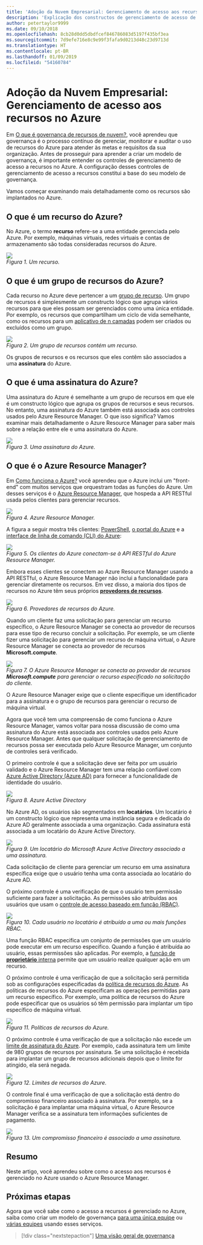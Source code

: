 ```yaml
---
title: 'Adoção da Nuvem Empresarial: Gerenciamento de acesso aos recursos no Azure'
description: 'Explicação dos constructos de gerenciamento de acesso de recursos no Azure: Azure Resource Manager, assinaturas, grupos de recursos e recursos'
author: petertaylor9999
ms.date: 09/10/2018
ms.openlocfilehash: 8cb28d0dd5dbdfcef846786083d5197f435bf3ea
ms.sourcegitcommit: 7d9efe716e8c9e99f3fafa9d0213d48c23d9713d
ms.translationtype: HT
ms.contentlocale: pt-BR
ms.lasthandoff: 01/09/2019
ms.locfileid: "54160784"
---
```

# <a name="enterprise-cloud-adoption-resource-access-management-in-azure"></a>Adoção da Nuvem Empresarial: Gerenciamento de acesso aos recursos no Azure

Em [O que é governança de recursos de nuvem?](what-is-governance.md), você aprendeu que governança é o processo contínuo de gerenciar, monitorar e auditar o uso de recursos do Azure para atender às metas e requisitos da sua organização. Antes de prosseguir para aprender a criar um modelo de governança, é importante entender os controles de gerenciamento de acesso a recursos no Azure. A configuração desses controles de gerenciamento de acesso a recursos constitui a base do seu modelo de governança.

Vamos começar examinando mais detalhadamente como os recursos são implantados no Azure. 

## <a name="what-is-an-azure-resource"></a>O que é um recurso do Azure?

No Azure, o termo **recurso** refere-se a uma entidade gerenciada pelo Azure. Por exemplo, máquinas virtuais, redes virtuais e contas de armazenamento são todas consideradas recursos do Azure.

![](../_images/governance-1-9.png)   
*Figura 1. Um recurso.*

## <a name="what-is-an-azure-resource-group"></a>O que é um grupo de recursos do Azure?

Cada recurso no Azure deve pertencer a um [grupo de recurso](/azure/azure-resource-manager/resource-group-overview#resource-groups). Um grupo de recursos é simplesmente um constructo lógico que agrupa vários recursos para que eles possam ser gerenciados como uma única entidade. Por exemplo, os recursos que compartilham um ciclo de vida semelhante, como os recursos para um [aplicativo de n camadas](/azure/architecture/guide/architecture-styles/n-tier) podem ser criados ou excluídos como um grupo. 

![](../_images/governance-1-10.png)   
*Figura 2. Um grupo de recursos contém um recurso.* 

Os grupos de recursos e os recursos que eles contêm são associados a uma **assinatura** do Azure. 

## <a name="what-is-an-azure-subscription"></a>O que é uma assinatura do Azure?

Uma assinatura do Azure é semelhante a um grupo de recursos em que ele é um constructo lógico que agrupa os grupos de recursos e seus recursos. No entanto, uma assinatura do Azure também está associada aos controles usados pelo Azure Resource Manager. O que isso significa? Vamos examinar mais detalhadamente o Azure Resource Manager para saber mais sobre a relação entre ele e uma assinatura do Azure.

![](../_images/governance-1-11.png)   
*Figura 3. Uma assinatura do Azure.*

## <a name="what-is-azure-resource-manager"></a>O que é o Azure Resource Manager?

Em [Como funciona o Azure?](what-is-azure.md) você aprendeu que o Azure inclui um "front-end" com muitos serviços que orquestram todas as funções do Azure. Um desses serviços é o [Azure Resource Manager](/azure/azure-resource-manager/), que hospeda a API RESTful usada pelos clientes para gerenciar recursos. 

![](../_images/governance-1-12.png)   
*Figura 4. Azure Resource Manager.*

A figura a seguir mostra três clientes: [PowerShell](/powershell/azure/overview), [o portal do Azure](https://portal.azure.com) e a [interface de linha de comando (CLI) do Azure](/cli/azure):

![](../_images/governance-1-13.png)   
*Figura 5. Os clientes do Azure conectam-se à API RESTful do Azure Resource Manager.*

Embora esses clientes se conectem ao Azure Resource Manager usando a API RESTful, o Azure Resource Manager não inclui a funcionalidade para gerenciar diretamente os recursos. Em vez disso, a maioria dos tipos de recursos no Azure têm seus próprios [ **provedores de recursos**](/azure/azure-resource-manager/resource-group-overview#terminology). 

![](../_images/governance-1-14.png)   
*Figura 6. Provedores de recursos do Azure.*

Quando um cliente faz uma solicitação para gerenciar um recurso específico, o Azure Resource Manager se conecta ao provedor de recursos para esse tipo de recurso concluir a solicitação. Por exemplo, se um cliente fizer uma solicitação para gerenciar um recurso de máquina virtual, o Azure Resource Manager se conecta ao provedor de recursos **Microsoft.compute**. 

![](../_images/governance-1-15.png)   
*Figura 7. O Azure Resource Manager se conecta ao provedor de recursos **Microsoft.compute** para gerenciar o recurso especificado na solicitação do cliente.*

O Azure Resource Manager exige que o cliente especifique um identificador para a assinatura e o grupo de recursos para gerenciar o recurso de máquina virtual. 

Agora que você tem uma compreensão de como funciona o Azure Resource Manager, vamos voltar para nossa discussão de como uma assinatura do Azure está associada aos controles usados pelo Azure Resource Manager. Antes que qualquer solicitação de gerenciamento de recursos possa ser executada pelo Azure Resource Manager, um conjunto de controles será verificado. 

O primeiro controle é que a solicitação deve ser feita por um usuário validado e o Azure Resource Manager tem uma relação confiável com [Azure Active Directory (Azure AD)](/azure/active-directory/) para fornecer a funcionalidade de identidade do usuário.

![](../_images/governance-1-16.png)   
*Figura 8. Azure Active Directory*

No Azure AD, os usuários são segmentados em **locatários**. Um locatário é um constructo lógico que representa uma instância segura e dedicada do Azure AD geralmente associada a uma organização. Cada assinatura está associada a um locatário do Azure Active Directory.

![](../_images/governance-1-17.png)   
*Figura 9. Um locatário do Microsoft Azure Active Directory associado a uma assinatura.*

Cada solicitação de cliente para gerenciar um recurso em uma assinatura específica exige que o usuário tenha uma conta associada ao locatário do Azure AD. 

O próximo controle é uma verificação de que o usuário tem permissão suficiente para fazer a solicitação. As permissões são atribuídas aos usuários que usam o [controle de acesso baseado em função (RBAC)](/azure/role-based-access-control/).

![](../_images/governance-1-18.png)   
*Figura 10. Cada usuário no locatário é atribuído a uma ou mais funções RBAC.*

Uma função RBAC especifica um conjunto de permissões que um usuário pode executar em um recurso específico. Quando a função é atribuída ao usuário, essas permissões são aplicadas. Por exemplo, a [função de **proprietário** interna](/azure/role-based-access-control/built-in-roles#owner) permite que um usuário realize qualquer ação em um recurso.

O próximo controle é uma verificação de que a solicitação será permitida sob as configurações especificadas da [política de recursos do Azure](/azure/governance/policy/). As políticas de recursos do Azure especificam as operações permitidas para um recurso específico. Por exemplo, uma política de recursos do Azure pode especificar que os usuários só têm permissão para implantar um tipo específico de máquina virtual.

![](../_images/governance-1-19.png)   
*Figura 11. Políticas de recursos do Azure.*

O próximo controle é uma verificação de que a solicitação não excede um [limite de assinatura do Azure](/azure/azure-subscription-service-limits). Por exemplo, cada assinatura tem um limite de 980 grupos de recursos por assinatura. Se uma solicitação é recebida para implantar um grupo de recursos adicionais depois que o limite for atingido, ela será negada.

![](../_images/governance-1-20.png)   
*Figura 12. Limites de recursos do Azure.* 

O controle final é uma verificação de que a solicitação está dentro do compromisso financeiro associado à assinatura. Por exemplo, se a solicitação é para implantar uma máquina virtual, o Azure Resource Manager verifica se a assinatura tem informações suficientes de pagamento.

![](../_images/governance-1-21.png)   
*Figura 13. Um compromisso financeiro é associado a uma assinatura.*

## <a name="summary"></a>Resumo

Neste artigo, você aprendeu sobre como o acesso aos recursos é gerenciado no Azure usando o Azure Resource Manager.

## <a name="next-steps"></a>Próximas etapas

Agora que você sabe como o acesso a recursos é gerenciado no Azure, saiba como criar um modelo de governança [para uma única equipe](../governance/governance-single-team.md) ou [várias equipes](../governance/governance-multiple-teams.md) usando esses serviços.

> [!div class="nextstepaction"]
> [Uma visão geral de governança](../governance/overview.md)
